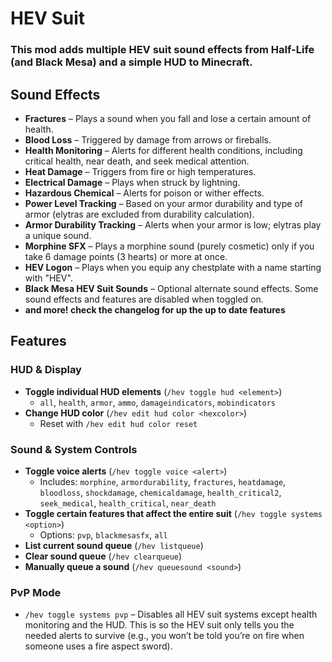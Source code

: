 # HEV Suit

### This mod adds multiple HEV suit sound effects from Half-Life (and Black Mesa) and a simple HUD to Minecraft.

## Sound Effects

- **Fractures** – Plays a sound when you fall and lose a certain amount of health.
- **Blood Loss** – Triggered by damage from arrows or fireballs.
- **Health Monitoring** – Alerts for different health conditions, including critical health, near death, and seek medical attention.
- **Heat Damage** – Triggers from fire or high temperatures.
- **Electrical Damage** – Plays when struck by lightning.
- **Hazardous Chemical** – Alerts for poison or wither effects.
- **Power Level Tracking** – Based on your armor durability and type of armor (elytras are excluded from durability calculation).
- **Armor Durability Tracking** – Alerts when your armor is low; elytras play a unique sound.
- **Morphine SFX** – Plays a morphine sound (purely cosmetic) only if you take 6 damage points (3 hearts) or more at once.
- **HEV Logon** – Plays when you equip any chestplate with a name starting with "HEV".
- **Black Mesa HEV Suit Sounds** – Optional alternate sound effects. Some sound effects and features are disabled when toggled on.
- **and more! check the changelog for up the up to date features**
## Features

### **HUD & Display**
- **Toggle individual HUD elements** (`/hev toggle hud <element>`)
  - `all`, `health`, `armor`, `ammo`, `damageindicators`, `mobindicators`
- **Change HUD color** (`/hev edit hud color <hexcolor>`)
  - Reset with `/hev edit hud color reset`

### **Sound & System Controls**
- **Toggle voice alerts** (`/hev toggle voice <alert>`)
  - Includes: `morphine`, `armordurability`, `fractures`, `heatdamage`, `bloodloss`, `shockdamage`, `chemicaldamage`, `health_critical2`, `seek_medical`, `health_critical`, `near_death`
- **Toggle certain features that affect the entire suit** (`/hev toggle systems <option>`)
  - Options: `pvp`, `blackmesasfx`, `all`
- **List current sound queue** (`/hev listqueue`)
- **Clear sound queue** (`/hev clearqueue`)
- **Manually queue a sound** (`/hev queuesound <sound>`)

### **PvP Mode**
- `/hev toggle systems pvp` – Disables all HEV suit systems except health monitoring and the HUD. This is so the HEV suit only tells you the needed alerts to survive (e.g., you won’t be told you’re on fire when someone uses a fire aspect sword).

